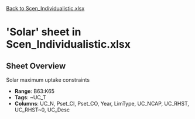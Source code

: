 [Back to Scen_Individualistic.xlsx](README.md)

# 'Solar' sheet in Scen_Individualistic.xlsx

## Sheet Overview

Solar maximum uptake constraints

- **Range**: B63:K65
- **Tags**: ~UC_T
- **Columns**: UC_N, Pset_CI, Pset_CO, Year, LimType, UC_NCAP, UC_RHST, UC_RHST~0, UC_Desc

